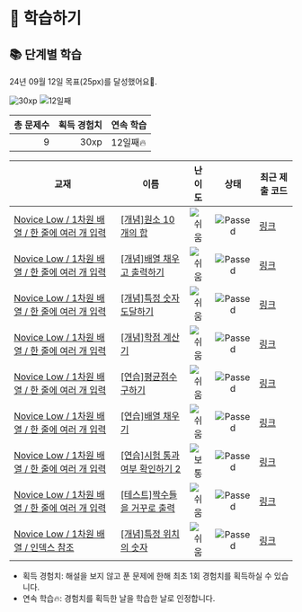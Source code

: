 # 📖 학습하기

## 📚 단계별 학습
24년 09월 12일 목표(25px)를 달성했어요🥳.

![30xp](https://img.shields.io/badge/EXP-30xp-%235cb85c.svg?for-the-badge)
![12일째](https://img.shields.io/badge/연속학습-12일째-%23E34F26.svg?for-the-badge)

|총 문제수|획득 경험치|연속 학습|
|---:|---:|---|
9|30xp|12일째🔥|

|교재|이름|난이도|상태|최근 제출 코드|
|---|---|:---:|:---:|---|
|[Novice Low / 1차원 배열 / 한 줄에 여러 개 입력](https://www.codetree.ai/missions?missionId=4)|[[개념]원소 10개의 합](https://www.codetree.ai/missions/4/problems/sum-of-10-elements)|![쉬움][easy]|![Passed][passed]|[링크](https://github.com/HeoYun36/codetree-TILs/blob/main/240912/%EC%9B%90%EC%86%8C%2010%EA%B0%9C%EC%9D%98%20%ED%95%A9/sum-of-10-elements.py)|
|[Novice Low / 1차원 배열 / 한 줄에 여러 개 입력](https://www.codetree.ai/missions?missionId=4)|[[개념]배열 채우고 출력하기](https://www.codetree.ai/missions/4/problems/filling-array-and-print)|![쉬움][easy]|![Passed][passed]|[링크](https://github.com/HeoYun36/codetree-TILs/blob/main/240912/%EB%B0%B0%EC%97%B4%20%EC%B1%84%EC%9A%B0%EA%B3%A0%20%EC%B6%9C%EB%A0%A5%ED%95%98%EA%B8%B0/filling-array-and-print.py)|
|[Novice Low / 1차원 배열 / 한 줄에 여러 개 입력](https://www.codetree.ai/missions?missionId=4)|[[개념]특정 숫자 도달하기](https://www.codetree.ai/missions/4/problems/reaching-specific-number)|![쉬움][easy]|![Passed][passed]|[링크](https://github.com/HeoYun36/codetree-TILs/blob/main/240912/%ED%8A%B9%EC%A0%95%20%EC%88%AB%EC%9E%90%20%EB%8F%84%EB%8B%AC%ED%95%98%EA%B8%B0/reaching-specific-number.py)|
|[Novice Low / 1차원 배열 / 한 줄에 여러 개 입력](https://www.codetree.ai/missions?missionId=4)|[[개념]학점 계산기](https://www.codetree.ai/missions/4/problems/credit-calculator)|![쉬움][easy]|![Passed][passed]|[링크](https://github.com/HeoYun36/codetree-TILs/blob/main/240912/%ED%95%99%EC%A0%90%20%EA%B3%84%EC%82%B0%EA%B8%B0/credit-calculator.py)|
|[Novice Low / 1차원 배열 / 한 줄에 여러 개 입력](https://www.codetree.ai/missions?missionId=4)|[[연습]평균점수 구하기](https://www.codetree.ai/missions/4/problems/print-average)|![쉬움][easy]|![Passed][passed]|[링크](https://github.com/HeoYun36/codetree-TILs/blob/main/240912/%ED%8F%89%EA%B7%A0%EC%A0%90%EC%88%98%20%EA%B5%AC%ED%95%98%EA%B8%B0/print-average.py)|
|[Novice Low / 1차원 배열 / 한 줄에 여러 개 입력](https://www.codetree.ai/missions?missionId=4)|[[연습]배열 채우기](https://www.codetree.ai/missions/4/problems/filling-array)|![쉬움][easy]|![Passed][passed]|[링크](https://github.com/HeoYun36/codetree-TILs/blob/main/240912/%EB%B0%B0%EC%97%B4%20%EC%B1%84%EC%9A%B0%EA%B8%B0/filling-array.py)|
|[Novice Low / 1차원 배열 / 한 줄에 여러 개 입력](https://www.codetree.ai/missions?missionId=4)|[[연습]시험 통과 여부 확인하기 2](https://www.codetree.ai/missions/4/problems/verify-test-passed-2)|![보통][medium]|![Passed][passed]|[링크](https://github.com/HeoYun36/codetree-TILs/blob/main/240912/%EC%8B%9C%ED%97%98%20%ED%86%B5%EA%B3%BC%20%EC%97%AC%EB%B6%80%20%ED%99%95%EC%9D%B8%ED%95%98%EA%B8%B0%202/verify-test-passed-2.py)|
|[Novice Low / 1차원 배열 / 한 줄에 여러 개 입력](https://www.codetree.ai/missions?missionId=4)|[[테스트]짝수들을 거꾸로 출력](https://www.codetree.ai/missions/4/problems/print-even-numbers-upside-down)|![쉬움][easy]|![Passed][passed]|[링크](https://github.com/HeoYun36/codetree-TILs/blob/main/240912/%EC%A7%9D%EC%88%98%EB%A7%8C%20%EA%B1%B0%EA%BE%B8%EB%A1%9C%20%EC%B6%9C%EB%A0%A5%ED%95%98%EA%B8%B0/print-even-numbers-upside-down.py)|
|[Novice Low / 1차원 배열 / 인덱스 참조](https://www.codetree.ai/missions?missionId=4)|[[개념]특정 위치의 숫자](https://www.codetree.ai/missions/4/problems/numbers-in-specific-location)|![쉬움][easy]|![Passed][passed]|[링크](https://github.com/HeoYun36/codetree-TILs/blob/main/240912/%ED%8A%B9%EC%A0%95%20%EC%9C%84%EC%B9%98%EC%9D%98%20%EC%88%AB%EC%9E%90/numbers-in-specific-location.py)|


* 획득 경험치: 해설을 보지 않고 푼 문제에 한해 최초 1회 경험치를 획득하실 수 있습니다.
* 연속 학습🔥: 경험치를 획득한 날을 학습한 날로 인정합니다.










[b5]: https://img.shields.io/badge/Bronze_5-%235D3E31.svg
[b4]: https://img.shields.io/badge/Bronze_4-%235D3E31.svg
[b3]: https://img.shields.io/badge/Bronze_3-%235D3E31.svg
[b2]: https://img.shields.io/badge/Bronze_2-%235D3E31.svg
[b1]: https://img.shields.io/badge/Bronze_1-%235D3E31.svg
[s5]: https://img.shields.io/badge/Silver_5-%23394960.svg
[s4]: https://img.shields.io/badge/Silver_4-%23394960.svg
[s3]: https://img.shields.io/badge/Silver_3-%23394960.svg
[s2]: https://img.shields.io/badge/Silver_2-%23394960.svg
[s1]: https://img.shields.io/badge/Silver_1-%23394960.svg
[g5]: https://img.shields.io/badge/Gold_5-%23FFC433.svg
[g4]: https://img.shields.io/badge/Gold_4-%23FFC433.svg
[g3]: https://img.shields.io/badge/Gold_3-%23FFC433.svg
[g2]: https://img.shields.io/badge/Gold_2-%23FFC433.svg
[g1]: https://img.shields.io/badge/Gold_1-%23FFC433.svg
[p5]: https://img.shields.io/badge/Platinum_5-%2376DDD8.svg
[p4]: https://img.shields.io/badge/Platinum_4-%2376DDD8.svg
[p3]: https://img.shields.io/badge/Platinum_3-%2376DDD8.svg
[p2]: https://img.shields.io/badge/Platinum_2-%2376DDD8.svg
[p1]: https://img.shields.io/badge/Platinum_1-%2376DDD8.svg
[passed]: https://img.shields.io/badge/Passed-%23009D27.svg
[failed]: https://img.shields.io/badge/Failed-%23D24D57.svg
[easy]: https://img.shields.io/badge/쉬움-%235cb85c.svg?for-the-badge
[medium]: https://img.shields.io/badge/보통-%23FFC433.svg?for-the-badge
[hard]: https://img.shields.io/badge/어려움-%23D24D57.svg?for-the-badge